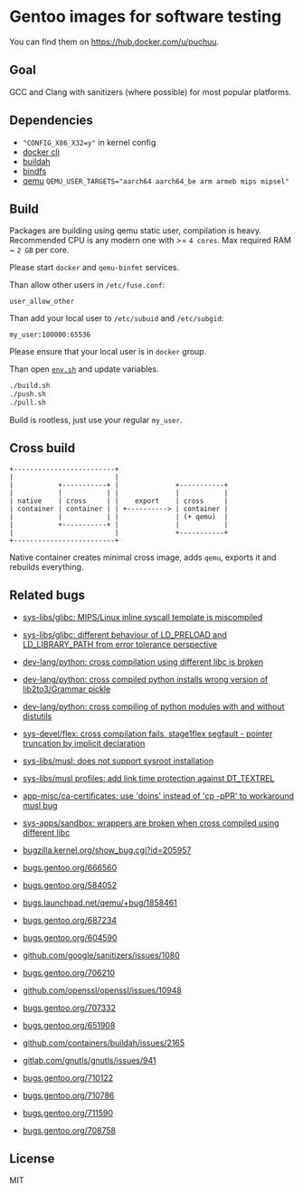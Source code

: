 # Gentoo images for software testing

You can find them on https://hub.docker.com/u/puchuu.

## Goal

GCC and Clang with sanitizers (where possible) for most popular platforms.

## Dependencies

- `"CONFIG_X86_X32=y"` in kernel config
- [docker cli](https://github.com/docker/cli)
- [buildah](https://github.com/containers/buildah)
- [bindfs](https://github.com/mpartel/bindfs)
- [qemu](https://github.com/qemu/qemu) `QEMU_USER_TARGETS="aarch64 aarch64_be arm armeb mips mipsel"`

## Build

Packages are building using qemu static user, compilation is heavy.
Recommended CPU is any modern one with >= `4 cores`.
Max required RAM ~ `2 GB` per core.

Please start `docker` and `qemu-binfmt` services.

Than allow other users in `/etc/fuse.conf`:

```
user_allow_other
```

Than add your local user to `/etc/subuid` and `/etc/subgid`:

```
my_user:100000:65536
```

Please ensure that your local user is in `docker` group.

Than open [`env.sh`](env.sh) and update variables.

```sh
./build.sh
./push.sh
./pull.sh
```

Build is rootless, just use your regular `my_user`.

## Cross build

```
+-------------------------+
|                         |
|           +-----------+ |              +-----------+
|           |           | |              |           |
| native    | cross     | |    export    | cross     |
| container | container | | +----------> | container |
|           |           | |              | (+ qemu)  |
|           +-----------+ |              |           |
|                         |              +-----------+
+-------------------------+
```

Native container creates minimal cross image, adds `qemu`, exports it and rebuilds everything.

## Related bugs

- [sys-libs/glibc: MIPS/Linux inline syscall template is miscompiled](https://bugs.gentoo.org/708758)
- [sys-libs/glibc: different behaviour of LD_PRELOAD and LD_LIBRARY_PATH from error tolerance perspective](https://sourceware.org/bugzilla/show_bug.cgi?id=25341)
- [dev-lang/python: cross compilation using different libc is broken](https://bugs.gentoo.org/705970)
- [dev-lang/python: cross compiled python installs wrong version of lib2to3/Grammar pickle](https://bugs.gentoo.org/704816)
- [dev-lang/python: cross compiling of python modules with and without distutils](https://github.com/gentoo/gentoo/pull/9822)
- [sys-devel/flex: cross compilation fails, stage1flex segfault - pointer truncation by implicit declaration](https://bugs.gentoo.org/705800)
- [sys-libs/musl: does not support sysroot installation](https://bugs.gentoo.org/732482)
- [sys-libs/musl profiles: add link time protection against DT_TEXTREL](https://bugs.gentoo.org/707660)
- [app-misc/ca-certificates: use 'doins' instead of 'cp -pPR' to workaround musl bug](https://bugs.gentoo.org/687236)
- [sys-apps/sandbox: wrappers are broken when cross compiled using different libc](https://bugs.gentoo.org/706020)

- [bugzilla.kernel.org/show_bug.cgi?id=205957](https://bugzilla.kernel.org/show_bug.cgi?id=205957)
- [bugs.gentoo.org/666560](https://bugs.gentoo.org/666560)
- [bugs.gentoo.org/584052](https://bugs.gentoo.org/584052)
- [bugs.launchpad.net/qemu/+bug/1858461](https://bugs.launchpad.net/qemu/+bug/1858461)
- [bugs.gentoo.org/687234](https://bugs.gentoo.org/687234)
- [bugs.gentoo.org/604590](https://bugs.gentoo.org/604590)
- [github.com/google/sanitizers/issues/1080](https://github.com/google/sanitizers/issues/1080)
- [bugs.gentoo.org/706210](https://bugs.gentoo.org/706210)
- [github.com/openssl/openssl/issues/10948](https://github.com/openssl/openssl/issues/10948)
- [bugs.gentoo.org/707332](https://bugs.gentoo.org/707332)
- [bugs.gentoo.org/651908](https://bugs.gentoo.org/651908)
- [github.com/containers/buildah/issues/2165](https://github.com/containers/buildah/issues/2165)
- [gitlab.com/gnutls/gnutls/issues/941](https://gitlab.com/gnutls/gnutls/issues/941)
- [bugs.gentoo.org/710122](https://bugs.gentoo.org/710122)
- [bugs.gentoo.org/710786](https://bugs.gentoo.org/710786)
- [bugs.gentoo.org/711590](https://bugs.gentoo.org/711590)
- [bugs.gentoo.org/708758](https://bugs.gentoo.org/708758)

## License

MIT

